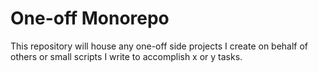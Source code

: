 # One-off Monorepo

This repository will house any one-off side projects I create on behalf of others or small scripts I write to accomplish x or y tasks.
